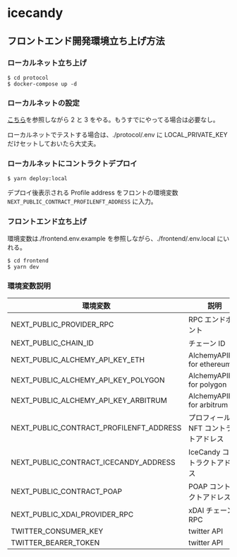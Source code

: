 # icecandy

## フロントエンド開発環境立ち上げ方法

### ローカルネット立ち上げ

```
$ cd protocol
$ docker-compose up -d
```

### ローカルネットの設定

[こちら](https://github.com/hackdays-io/mint-rally/blob/main/docs/localnode.md#2-setup-localnetwork-in-metamask-and-add-a-local-wallet-address)を参照しながら 2 と 3 をやる。もうすでにやってる場合は必要なし。

ローカルネットでテストする場合は、./protocol/.env に LOCAL_PRIVATE_KEY だけセットしておいたら大丈夫。

### ローカルネットにコントラクトデプロイ

```
$ yarn deploy:local
```

デプロイ後表示される Profile address をフロントの環境変数 `NEXT_PUBLIC_CONTRACT_PROFILENFT_ADDRESS` に入力。

### フロントエンド立ち上げ

環境変数は./frontend.env.example を参照しながら、./frontend/.env.local にいれる。

```
$ cd frontend
$ yarn dev
```

### 環境変数説明

| 環境変数                                | 説明                                  | ローカルデフォルト値                                                                                 |
| --------------------------------------- | ------------------------------------- | ---------------------------------------------------------------------------------------------------- |
| NEXT_PUBLIC_PROVIDER_RPC                | RPC エンドポイント                    | http://127.0.0.1:8545                                                                                |
| NEXT_PUBLIC_CHAIN_ID                    | チェーン ID                           | 31337                                                                                                |
| NEXT_PUBLIC_ALCHEMY_API_KEY_ETH         | AlchemyAPIKey for ethereum            |                                                                                                      |
| NEXT_PUBLIC_ALCHEMY_API_KEY_POLYGON     | AlchemyAPIKey for polygon             |                                                                                                      |
| NEXT_PUBLIC_ALCHEMY_API_KEY_ARBITRUM    | AlchemyAPIKey for arbitrum            |                                                                                                      |
| NEXT_PUBLIC_CONTRACT_PROFILENFT_ADDRESS | プロフィール NFT コントラクトアドレス |                                                                                                      |
| NEXT_PUBLIC_CONTRACT_ICECANDY_ADDRESS   | IceCandy コントラクトアドレス         |                                                                                                      |
| NEXT_PUBLIC_CONTRACT_POAP               | POAP コントラクトアドレス             | 0x22c1f6050e56d2876009903609a2cc3fef83b415                                                           |
| NEXT_PUBLIC_XDAI_PROVIDER_RPC           | xDAI チェーン RPC                     | https://thrumming-orbital-brook.xdai.discover.quiknode.pro/7ec7d424b29c0bf3f78e73af5bb41986efab5bb3/ |
| TWITTER_CONSUMER_KEY                    | twitter API                           |                                                                                                      |
| TWITTER_BEARER_TOKEN                    | twitter API                           |                                                                                                      |

